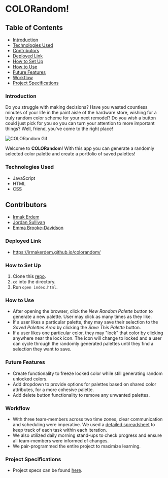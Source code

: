 # COLORandom!

## Table of Contents
- [Introduction](#introduction)
- [Technologies Used](#technologies-used)
- [Contributors](#contributors)
- [Deployed Link](#deployed-link)
- [How to Set Up](#how-to-set-up)
- [How to Use](#how-to-use)
- [Future Features](#future-features)
- [Workflow](#workflow)
- [Project Specifications](#project-specifications)

### Introduction

Do you struggle with making decisions?
Have you wasted countless minutes of your life in the paint aisle of the hardware store, wishing for a truly random color scheme for your next remodel?
Do you wish a button could just pick for you so you can turn your attention to more important things? Well, friend, you've come to the right place!

![COLORandom Gif](https://media.giphy.com/media/4I7SEcl6Hf6q8cxY12/giphy.gif)

Welcome to **COLORandom**!
With this app you can generate a randomly selected color palette and create a portfolio of saved palettes!


### Technologies Used

- JavaScript
- HTML
- CSS

## Contributors
- [Irmak Erdem](https://github.com/irmakerdem)
- [Jordan Sullivan](https://github.com/jordan-sullivan)
- [Emma Brooke-Davidson](https://github.com/emmacbd)

### Deployed Link
- https://irmakerdem.github.io/colorandom/

### How to Set Up

1.  Clone this [repo](https://github.com/irmakerdem/colorandom).
2. `cd` into the directory.
3. Run `open index.html`.

### How to Use
- After opening the browser, click the *New Random Palette* button to generate a new palette. User may click as many times as they like.
- If a user likes a particular palette, they may save their selection to the *Saved Palettes Area* by clicking the *Save This Palette* button.
- If a user likes one particular color, they may "lock" that color by clicking anywhere near the lock icon. The icon will change to locked and a user can cycle through the randomly generated palettes until they find a selection they want to save.

### Future Features
- Create functionality to freeze locked color while still generating random unlocked colors.
- Add dropdown to provide options for palettes based on shared color attributes, for a more cohesive palette.
- Add delete button functionality to remove any unwanted palettes.

### Workflow
- With three team-members across two time zones, clear communication and scheduling were imperative. We used a [detailed spreadsheet](https://docs.google.com/spreadsheets/d/1qY4cgBmzv1QT-XvIO-s3bCS2HTzcMXfrMt3w1Su75Ak/edit#gid=0) to keep track of each task within each iteration.
- We also utilized daily morning stand-ups to check progress and ensure all team-members were informed of changes.
- We pair-programmed the entire project to maximize learning.

### Project Specifications
- Project specs can be found [here](https://frontend.turing.edu/projects/module-1/colorandom.html).
